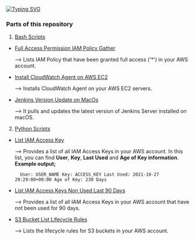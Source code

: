 [![Typing SVG](https://readme-typing-svg.herokuapp.com?color=%23F79F6E&lines=Python+%26+Bash+Scripts)](https://git.io/typing-svg)

### Parts of this repository ###

1. [Bash Scripts](https://github.com/elif-apaydin/scripts/tree/main/bash-scripts)

* [Full Access Permission IAM Policy Gather](https://github.com/elif-apaydin/scripts/blob/main/bash-scripts/full-access-iam-policy-gather.sh) 

    --> Lists IAM Policy that have been granted full access ('*') in your AWS account.

* [Install CloudWatch Agent on AWS EC2](https://github.com/elif-apaydin/scripts/blob/main/bash-scripts/install-cloudwatch-agent.sh)

    --> Installs CloudWatch Agent on your AWS EC2 servers.

* [Jenkins Version Update on MacOs](https://github.com/elif-apaydin/scripts/blob/main/bash-scripts/jenkins-update-macos.sh)

    --> It pulls and updates the latest version of Jenkins Server installed on macOS.

2. [Python Scripts](https://github.com/elif-apaydin/scripts/tree/main/python-scripts)
  
* [List IAM Access Key](https://github.com/elif-apaydin/scripts/blob/main/python-scripts/list-iam-access-key.py)

    --> Provides a list of all IAM Access Keys in your AWS account. In this list, you can find **User**, **Key**, **Last Used** and **Age of Key information**. **Example output;**
		
        User: USER_NAME Key: ACCESS_KEY Last Used: 2021-10-27 20:29:00+00:00 Age of Key: 230 Days

* [List IAM Access Keys Non Used Last 90 Days](https://github.com/elif-apaydin/scripts/blob/main/python-scripts/list-iam-access-keys-non-used-last90day.py)

    --> Provides a list of all IAM Access Keys in your AWS account that have not been used for 90 days.

* [S3 Bucket List Lifecycle Rules](https://github.com/elif-apaydin/scripts/blob/main/python-scripts/s3_bucket_list_lifecycle_rules.py)

    --> Lists the lifecycle rules for S3 buckets in your AWS account.